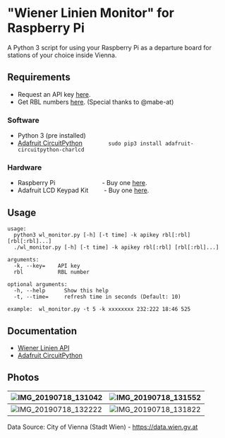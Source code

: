 # "Wiener Linien Monitor" for Raspberry Pi
A Python 3 script for using your Raspberry Pi as a departure board for stations of your choice inside Vienna.

## Requirements
* Request an API key [here](https://www.wien.gv.at/formularserver2/user/formular.aspx?pid=3b49a23de1ff43efbc45ae85faee31db&pn=B0718725a79fb40f4bb4b7e0d2d49f1d1).  
* Get RBL numbers [here](https://till.mabe.at/rbl/).  (Special thanks to @mabe-at)
### Software
* Python 3 (pre installed)
* [Adafruit CircuitPython](https://github.com/adafruit/Adafruit_CircuitPython_CharLCD)&nbsp;&nbsp;&nbsp;&nbsp;&nbsp;&nbsp;&nbsp;&nbsp;&nbsp;&nbsp;&nbsp;&nbsp;&nbsp;&nbsp;&nbsp;`sudo pip3 install adafruit-circuitpython-charlcd`
### Hardware
* Raspberry Pi&nbsp;&nbsp;&nbsp;&nbsp;&nbsp;&nbsp;&nbsp;&nbsp;&nbsp;&nbsp;&nbsp;&nbsp;&nbsp;&nbsp;&nbsp;&nbsp;&nbsp;&nbsp;&nbsp;&nbsp;&nbsp;&nbsp;&nbsp;&nbsp;&nbsp;&nbsp;&nbsp;- Buy one [here](https://www.raspberrypi.org/products/).  
* Adafruit LCD Keypad Kit&nbsp;&nbsp;&nbsp;&nbsp;&nbsp;&nbsp;&nbsp;&nbsp;&nbsp;- Buy one [here](https://www.adafruit.com/category/808).


## Usage
```
usage:
  python3 wl_monitor.py [-h] [-t time] -k apikey rbl[:rbl] [rbl[:rbl]...]
  ./wl_monitor.py [-h] [-t time] -k apikey rbl[:rbl] [rbl[:rbl]...]

arguments:
  -k, --key=    API key
  rbl           RBL number

optional arguments:
  -h, --help	  Show this help
  -t, --time=	  refresh time in seconds (Default: 10)

example:  wl_monitor.py -t 5 -k xxxxxxxx 232:222 18:46 525
```


## Documentation
* [Wiener Linien API](http://data.wien.gv.at/pdf/wienerlinien-echtzeitdaten-dokumentation.pdf)
* [Adafruit CircuitPython](https://circuitpython.readthedocs.io/projects/charlcd/en/latest)

## Photos
| ![IMG_20190718_131042](https://user-images.githubusercontent.com/49726903/61454600-9d731e80-a961-11e9-85e0-5984d34a59e4.jpg) | ![IMG_20190718_131552](https://user-images.githubusercontent.com/49726903/61454625-ad8afe00-a961-11e9-9af5-cc08c08a1497.jpg) |
|---------------------------------------------------------------------------------------|:-------------------------------------------------------------------------------------:|
| ![IMG_20190718_132222](https://user-images.githubusercontent.com/49726903/61454637-ba0f5680-a961-11e9-959a-0beaeb0a1c9f.jpg) | ![IMG_20190718_131822](https://user-images.githubusercontent.com/49726903/61454662-c398be80-a961-11e9-9275-041177f99d5f.jpg) |



Data Source: City of Vienna (Stadt Wien) - https://data.wien.gv.at
